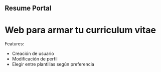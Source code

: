 ## Resume Portal
# Web para armar tu curriculum vitae

Features:
- Creación de usuario
- Modificación de perfil
- Elegir entre plantillas según preferencia
